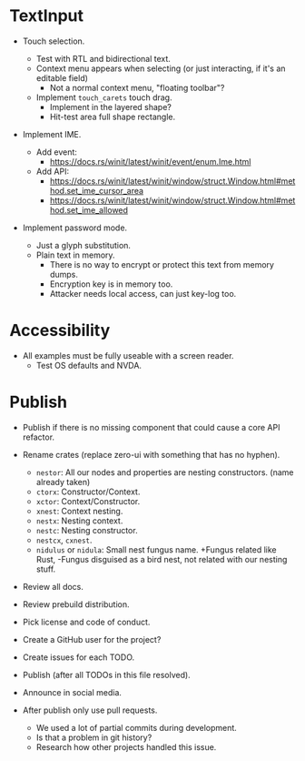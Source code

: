 # TextInput

* Touch selection.
    - Test with RTL and bidirectional text.
    - Context menu appears when selecting (or just interacting, if it's an editable field)
        - Not a normal context menu, "floating toolbar"?
    - Implement `touch_carets` touch drag.
        - Implement in the layered shape?
        - Hit-test area full shape rectangle.

* Implement IME.
    - Add event:
        - https://docs.rs/winit/latest/winit/event/enum.Ime.html
    - Add API: 
        - https://docs.rs/winit/latest/winit/window/struct.Window.html#method.set_ime_cursor_area
        - https://docs.rs/winit/latest/winit/window/struct.Window.html#method.set_ime_allowed

* Implement password mode.
    - Just a glyph substitution.
    - Plain text in memory.
        - There is no way to encrypt or protect this text from memory dumps.
        - Encryption key is in memory too.
        - Attacker needs local access, can just key-log too.

# Accessibility

* All examples must be fully useable with a screen reader.
    - Test OS defaults and NVDA.

# Publish

* Publish if there is no missing component that could cause a core API refactor.

* Rename crates (replace zero-ui with something that has no hyphen).
    - `nestor`: All our nodes and properties are nesting constructors. (name already taken)
    - `ctorx`: Constructor/Context.
    - `xctor`: Context/Constructor.
    - `xnest`: Context nesting.
    - `nestx`: Nesting context.
    - `nestc`: Nesting constructor. 
    - `nestcx`, `cxnest`.
    - `nidulus` or `nidula`: Small nest fungus name. +Fungus related like Rust, -Fungus disguised as a bird nest, not related with our
    nesting stuff.

* Review all docs.
* Review prebuild distribution.
* Pick license and code of conduct.
* Create a GitHub user for the project?
* Create issues for each TODO.

* Publish (after all TODOs in this file resolved).
* Announce in social media.

* After publish only use pull requests.
    - We used a lot of partial commits during development.
    - Is that a problem in git history?
    - Research how other projects handled this issue.